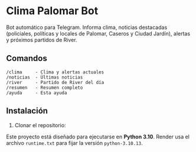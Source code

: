 # Clima Palomar Bot

Bot automático para Telegram. Informa clima, noticias destacadas (policiales, políticas y locales de Palomar, Caseros y Ciudad Jardín), alertas y próximos partidos de River.

## Comandos

```
/clima     - Clima y alertas actuales
/noticias  - Últimas noticias
/river     - Partido de River del día
/resumen   - Resumen completo
/ayuda     - Esta ayuda
```

## Instalación

1. Clonar el repositorio:

Este proyecto está diseñado para ejecutarse en **Python 3.10**. Render usa el
archivo `runtime.txt` para fijar la versión `python-3.10.13`.
